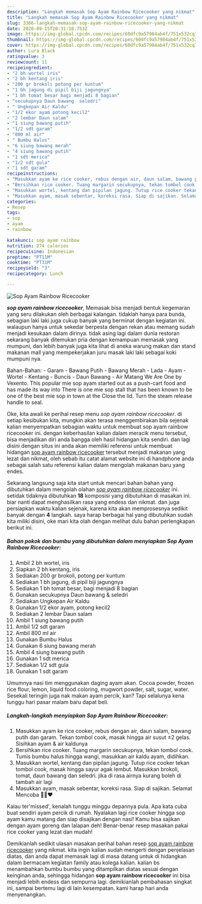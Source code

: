 ```yaml
---
description: "Langkah memasak Sop Ayam Rainbow Ricecooker yang nikmat"
title: "Langkah memasak Sop Ayam Rainbow Ricecooker yang nikmat"
slug: 3366-langkah-memasak-sop-ayam-rainbow-ricecooker-yang-nikmat
date: 2020-09-15T20:31:18.753Z
image: https://img-global.cpcdn.com/recipes/60dfc9a57984ab4f/751x532cq70/sop-ayam-rainbow-ricecooker-foto-resep-utama.jpg
thumbnail: https://img-global.cpcdn.com/recipes/60dfc9a57984ab4f/751x532cq70/sop-ayam-rainbow-ricecooker-foto-resep-utama.jpg
cover: https://img-global.cpcdn.com/recipes/60dfc9a57984ab4f/751x532cq70/sop-ayam-rainbow-ricecooker-foto-resep-utama.jpg
author: Lura Black
ratingvalue: 3
reviewcount: 11
recipeingredient:
- "2 bh wortel iris"
- "2 bh kentang iris"
- "200 gr brokoli potong per kuntum"
- "1 bh jagung di pipil biji jagungnya"
- "1 bh tomat besar bagi menjadi 8 bagian"
- "secukupnya Daun bawang  seledri"
- " Ungkepan Air Kaldu"
- "1/2 ekor ayam potong kecil2"
- "2 lembar Daun salam"
- "1 siung bawang putih"
- "1/2 sdt garam"
- "800 ml air"
- " Bumbu Halus"
- "6 siung bawang merah"
- "4 siung bawang putih"
- "1 sdt merica"
- "1/2 sdt gula"
- "1 sdt garam"
recipeinstructions:
- "Masukkan ayam ke rice cooker, rebus dengan air, daun salam, bawang putih dan garam. Tekan tombol cook, masak hingga air susut ±2 gelas. Sisihkan ayam &amp; air kaldunya"
- "Bersihkan rice cooker. Tuang margarin secukupnya, tekan tombol cook. Tumis bumbu halus hingga wangi, masukkan air kaldu ayam, didihkan."
- "Masukkan wortel, kentang dan pipilan jagung. Tutup rice cooker tekan tombol cook, masak hingga sayur agak lembut. Masukkan brokoli, tomat, daun bawang dan seledri. jika di rasa airnya kurang boleh di tambah air lagi"
- "Masukkan ayam, masak sebentar, koreksi rasa. Siap di sajikan. Selamat Mencoba 👋🏻❤"
categories:
- Resep
tags:
- sop
- ayam
- rainbow

katakunci: sop ayam rainbow 
nutrition: 274 calories
recipecuisine: Indonesian
preptime: "PT11M"
cooktime: "PT31M"
recipeyield: "3"
recipecategory: Lunch

---
```



![Sop Ayam Rainbow Ricecooker](https://img-global.cpcdn.com/recipes/60dfc9a57984ab4f/751x532cq70/sop-ayam-rainbow-ricecooker-foto-resep-utama.jpg)

<b><i>sop ayam rainbow ricecooker</i></b>, Memasak bisa menjadi bentuk kegemaran yang seru dilakukan oleh berbagai kalangan. tidaklah hanya para bunda, sebagian laki laki juga cukup banyak yang berminat dengan kegiatan ini. walaupun hanya untuk sekedar berpesta dengan rekan atau memang sudah menjadi kesukaan dalam dirinya. tidak asing lagi dalam dunia restoran sekarang banyak ditemukan pria dengan kemampuan memasak yang mumpuni, dan lebih banyak juga kita lihat di aneka warung makan dan stand makanan mall yang mempekerjakan juru masak laki laki sebagai koki mumpuni nya.

Bahan-Bahan: - Garam - Bawang Putih - Bawang Merah - Lada - Ayam - Wortel - Kentang - Buncis - Daun Bawang - Air Matang We Are One by Vexento. This popular mie sop ayam started out as a push-cart food and has made its way into There is one mie sop stall that has been known to be one of the best mie sop in town at the Close the lid. Turn the steam release handle to seal.

Oke, kita awali ke perihal resep menu <i>sop ayam rainbow ricecooker</i>. di setiap kesibukan kita, mungkin akan terasa menggembirakan bila sejenak kalian menyempatkan sebagian waktu untuk membuat sop ayam rainbow ricecooker ini. dengan keberhasilan kalian dalam meracik menu tersebut, bisa menjadikan diri anda bangga oleh hasil hidangan kita sendiri. dan lagi disini dengan situs ini anda akan memiliki referensi untuk membuat hidangan <u>sop ayam rainbow ricecooker</u> tersebut menjadi makanan yang lezat dan nikmat, oleh sebab itu catat alamat website ini di handphone anda sebagai salah satu referensi kalian dalam mengolah makanan baru yang endes.


Sekarang langsung saja kita start untuk mencari bahan bahan yang dibutuhkan dalam mengolah olahan <u><i>sop ayam rainbow ricecooker</i></u> ini. setidak tidaknya dibutuhkan <b>18</b> komposisi yang dibutuhkan di masakan ini. biar nanti dapat menghasilkan rasa yang endess dan nikmat. dan juga persiapkan waktu kalian sejenak, karena kita akan memprosesnya sedikit banyak dengan <b>4</b> langkah. saya harap berbagai hal yang dibutuhkan sudah kita miliki disini, oke mari kita olah dengan melihat dulu bahan perlengkapan berikut ini.

<!--inarticleads1-->

##### Bahan pokok dan bumbu yang dibutuhkan dalam menyiapkan Sop Ayam Rainbow Ricecooker:

1. Ambil 2 bh wortel, iris
1. Siapkan 2 bh kentang, iris
1. Sediakan 200 gr brokoli, potong per kuntum
1. Sediakan 1 bh jagung, di pipil biji jagungnya
1. Sediakan 1 bh tomat besar, bagi menjadi 8 bagian
1. Gunakan secukupnya Daun bawang &amp; seledri
1. Sediakan  Ungkepan Air Kaldu
1. Gunakan 1/2 ekor ayam, potong kecil2
1. Sediakan 2 lembar Daun salam
1. Ambil 1 siung bawang putih
1. Ambil 1/2 sdt garam
1. Ambil 800 ml air
1. Gunakan  Bumbu Halus
1. Gunakan 6 siung bawang merah
1. Ambil 4 siung bawang putih
1. Gunakan 1 sdt merica
1. Sediakan 1/2 sdt gula
1. Gunakan 1 sdt garam


Umumnya nasi tim menggunakan daging ayam akan. Cocoa powder, frozen rice flour, lemon, liquid food coloring, mugwort powder, salt, sugar, water. Sesekali teringin juga nak makan ayam percik, kan? Tapi selalunya kena tunggu hari pasar malam baru dapat beli. 

<!--inarticleads2-->

##### Langkah-langkah menyiapkan Sop Ayam Rainbow Ricecooker:

1. Masukkan ayam ke rice cooker, rebus dengan air, daun salam, bawang putih dan garam. Tekan tombol cook, masak hingga air susut ±2 gelas. Sisihkan ayam &amp; air kaldunya
1. Bersihkan rice cooker. Tuang margarin secukupnya, tekan tombol cook. Tumis bumbu halus hingga wangi, masukkan air kaldu ayam, didihkan.
1. Masukkan wortel, kentang dan pipilan jagung. Tutup rice cooker tekan tombol cook, masak hingga sayur agak lembut. Masukkan brokoli, tomat, daun bawang dan seledri. jika di rasa airnya kurang boleh di tambah air lagi
1. Masukkan ayam, masak sebentar, koreksi rasa. Siap di sajikan. Selamat Mencoba 👋🏻❤


Kalau ter&#39;missed&#39;, kenalah tunggu minggu depannya pula. Apa kata cuba buat sendiri ayam percik di rumah. Nyalakan lagi rice cooker hingga sop ayam kamu matang dan siap disajikan dengan nasi! Kamu bisa sajikan dengan ayam goreng dan lalapan deh! Benar-benar resep masakan pakai rice cooker yang lezat dan mudah! 

Demikianlah sedikit ulasan masakan perihal bahan resep <u>sop ayam rainbow ricecooker</u> yang nikmat. kita ingin kalian sudah mengerti dengan penjelasan diatas, dan anda dapat memasak lagi di masa datang untuk di hidangkan dalam bermacam kegiatan family atau kolega kalian. kalian bs menambahkan bumbu bumbu yang ditampilkan diatas sesuai dengan keinginan anda, sehingga hidangan <b>sop ayam rainbow ricecooker</b> ini bisa menjadi lebih endess dan sempurna lagi. demikianlah pembahasan singkat ini, sampai bertemu lagi di lain kesempatan. kami harap hari anda menyenangkan.
